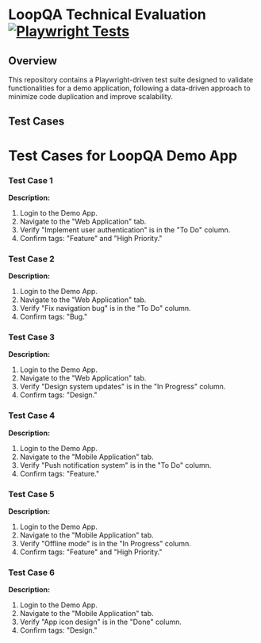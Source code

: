 # LoopQA Technical Evaluation [![Playwright Tests](https://github.com/DominicABrooks/LoopQA/actions/workflows/playwright.yml/badge.svg)](https://github.com/DominicABrooks/LoopQA/actions/workflows/playwright.yml)

## **Overview**
This repository contains a Playwright-driven test suite designed to validate functionalities for a demo application, following a data-driven approach to minimize code duplication and improve scalability.

## **Test Cases**
# Test Cases for LoopQA Demo App

### Test Case 1
**Description:**
1. Login to the Demo App.
2. Navigate to the "Web Application" tab.
3. Verify "Implement user authentication" is in the "To Do" column.
4. Confirm tags: "Feature" and "High Priority."

### Test Case 2
**Description:**
1. Login to the Demo App.
2. Navigate to the "Web Application" tab.
3. Verify "Fix navigation bug" is in the "To Do" column.
4. Confirm tags: "Bug."

### Test Case 3
**Description:**
1. Login to the Demo App.
2. Navigate to the "Web Application" tab.
3. Verify "Design system updates" is in the "In Progress" column.
4. Confirm tags: "Design."

### Test Case 4
**Description:**
1. Login to the Demo App.
2. Navigate to the "Mobile Application" tab.
3. Verify "Push notification system" is in the "To Do" column.
4. Confirm tags: "Feature."

### Test Case 5
**Description:**
1. Login to the Demo App.
2. Navigate to the "Mobile Application" tab.
3. Verify "Offline mode" is in the "In Progress" column.
4. Confirm tags: "Feature" and "High Priority."

### Test Case 6
**Description:**
1. Login to the Demo App.
2. Navigate to the "Mobile Application" tab.
3. Verify "App icon design" is in the "Done" column.
4. Confirm tags: "Design."
